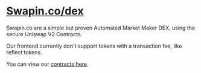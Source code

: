 # [Swapin.co/dex](https://Swapin.co/dex) 

Swapin.co are a simple but proven Automated Market Maker DEX, using the secure Uniswap V2 Contracts.

Our frontend currently don't support tokens with a transaction fee, like reflect tokens.

You can view our [contracts here](https://github.com/swapinco/contracts).
